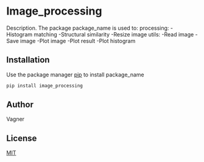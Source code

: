 # Image_processing

Description. 
The package package_name is used to:
	processing:
		-Histogram matching 
		-Structural similarity
		-Resize image
	utils:
		-Read image
		-Save image
		-Plot image
		-Plot result
		-Plot histogram
## Installation

Use the package manager [pip](https://pip.pypa.io/en/stable/) to install package_name

```bash
pip install image_processing
```

## Author
Vagner

## License
[MIT](https://choosealicense.com/licenses/mit/)